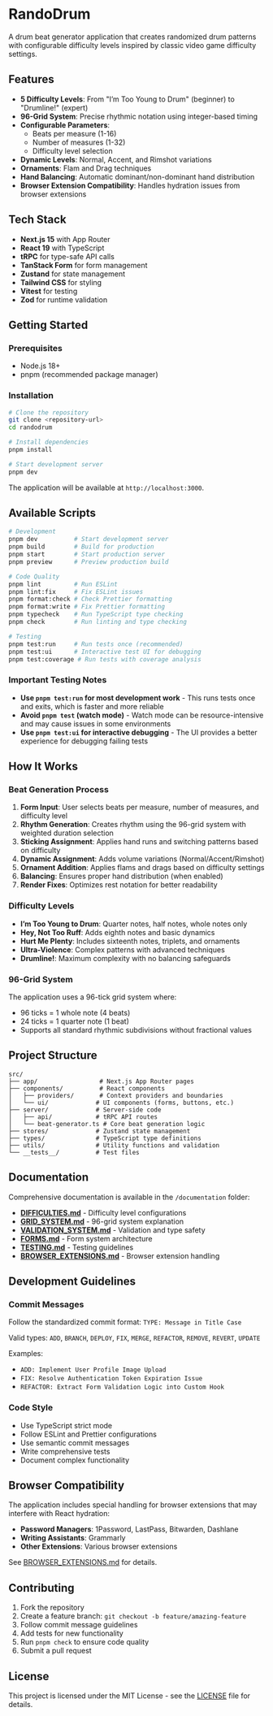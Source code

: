 # RandoDrum

A drum beat generator application that creates randomized drum patterns with configurable difficulty levels inspired by classic video game difficulty settings.

## Features

- **5 Difficulty Levels**: From "I’m Too Young to Drum" (beginner) to "Drumline!" (expert)
- **96-Grid System**: Precise rhythmic notation using integer-based timing
- **Configurable Parameters**:
  - Beats per measure (1-16)
  - Number of measures (1-32)
  - Difficulty level selection
- **Dynamic Levels**: Normal, Accent, and Rimshot variations
- **Ornaments**: Flam and Drag techniques
- **Hand Balancing**: Automatic dominant/non-dominant hand distribution
- **Browser Extension Compatibility**: Handles hydration issues from browser extensions

## Tech Stack

- **Next.js 15** with App Router
- **React 19** with TypeScript
- **tRPC** for type-safe API calls
- **TanStack Form** for form management
- **Zustand** for state management
- **Tailwind CSS** for styling
- **Vitest** for testing
- **Zod** for runtime validation

## Getting Started

### Prerequisites

- Node.js 18+
- pnpm (recommended package manager)

### Installation

```bash
# Clone the repository
git clone <repository-url>
cd randodrum

# Install dependencies
pnpm install

# Start development server
pnpm dev
```

The application will be available at `http://localhost:3000`.

## Available Scripts

```bash
# Development
pnpm dev          # Start development server
pnpm build        # Build for production
pnpm start        # Start production server
pnpm preview      # Preview production build

# Code Quality
pnpm lint         # Run ESLint
pnpm lint:fix     # Fix ESLint issues
pnpm format:check # Check Prettier formatting
pnpm format:write # Fix Prettier formatting
pnpm typecheck    # Run TypeScript type checking
pnpm check        # Run linting and type checking

# Testing
pnpm test:run     # Run tests once (recommended)
pnpm test:ui      # Interactive test UI for debugging
pnpm test:coverage # Run tests with coverage analysis
```

### Important Testing Notes

- **Use `pnpm test:run` for most development work** - This runs tests once and exits, which is faster and more reliable
- **Avoid `pnpm test` (watch mode)** - Watch mode can be resource-intensive and may cause issues in some environments
- **Use `pnpm test:ui` for interactive debugging** - The UI provides a better experience for debugging failing tests

## How It Works

### Beat Generation Process

1. **Form Input**: User selects beats per measure, number of measures, and difficulty level
2. **Rhythm Generation**: Creates rhythm using the 96-grid system with weighted duration selection
3. **Sticking Assignment**: Applies hand runs and switching patterns based on difficulty
4. **Dynamic Assignment**: Adds volume variations (Normal/Accent/Rimshot)
5. **Ornament Addition**: Applies flams and drags based on difficulty settings
6. **Balancing**: Ensures proper hand distribution (when enabled)
7. **Render Fixes**: Optimizes rest notation for better readability

### Difficulty Levels

- **I’m Too Young to Drum**: Quarter notes, half notes, whole notes only
- **Hey, Not Too Ruff**: Adds eighth notes and basic dynamics
- **Hurt Me Plenty**: Includes sixteenth notes, triplets, and ornaments
- **Ultra-Violence**: Complex patterns with advanced techniques
- **Drumline!**: Maximum complexity with no balancing safeguards

### 96-Grid System

The application uses a 96-tick grid system where:

- 96 ticks = 1 whole note (4 beats)
- 24 ticks = 1 quarter note (1 beat)
- Supports all standard rhythmic subdivisions without fractional values

## Project Structure

```
src/
├── app/                 # Next.js App Router pages
├── components/          # React components
│   ├── providers/       # Context providers and boundaries
│   └── ui/             # UI components (forms, buttons, etc.)
├── server/             # Server-side code
│   ├── api/            # tRPC API routes
│   └── beat-generator.ts # Core beat generation logic
├── stores/             # Zustand state management
├── types/              # TypeScript type definitions
├── utils/              # Utility functions and validation
└── __tests__/          # Test files
```

## Documentation

Comprehensive documentation is available in the `/documentation` folder:

- **[DIFFICULTIES.md](./documentation/DIFFICULTIES.md)** - Difficulty level configurations
- **[GRID_SYSTEM.md](./documentation/GRID_SYSTEM.md)** - 96-grid system explanation
- **[VALIDATION_SYSTEM.md](./documentation/VALIDATION_SYSTEM.md)** - Validation and type safety
- **[FORMS.md](./documentation/FORMS.md)** - Form system architecture
- **[TESTING.md](./documentation/TESTING.md)** - Testing guidelines
- **[BROWSER_EXTENSIONS.md](./documentation/BROWSER_EXTENSIONS.md)** - Browser extension handling

## Development Guidelines

### Commit Messages

Follow the standardized commit format: `TYPE: Message in Title Case`

Valid types: `ADD`, `BRANCH`, `DEPLOY`, `FIX`, `MERGE`, `REFACTOR`, `REMOVE`, `REVERT`, `UPDATE`

Examples:

- `ADD: Implement User Profile Image Upload`
- `FIX: Resolve Authentication Token Expiration Issue`
- `REFACTOR: Extract Form Validation Logic into Custom Hook`

### Code Style

- Use TypeScript strict mode
- Follow ESLint and Prettier configurations
- Use semantic commit messages
- Write comprehensive tests
- Document complex functionality

## Browser Compatibility

The application includes special handling for browser extensions that may interfere with React hydration:

- **Password Managers**: 1Password, LastPass, Bitwarden, Dashlane
- **Writing Assistants**: Grammarly
- **Other Extensions**: Various browser extensions

See [BROWSER_EXTENSIONS.md](./documentation/BROWSER_EXTENSIONS.md) for details.

## Contributing

1. Fork the repository
2. Create a feature branch: `git checkout -b feature/amazing-feature`
3. Follow commit message guidelines
4. Add tests for new functionality
5. Run `pnpm check` to ensure code quality
6. Submit a pull request

## License

This project is licensed under the MIT License - see the [LICENSE](LICENSE) file for details.
